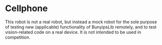 # Cellphone

This robot is not a real robot, but instead a mock robot for the sole purpose of testing new (applicable) functionality
of BunyipsLib remotely, and to test vision-related code on a real device. It is not intended to be used in competition.